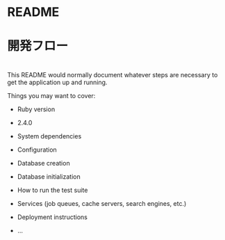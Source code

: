 # README

# 開発フロー

# 

This README would normally document whatever steps are necessary to get the
application up and running.

Things you may want to cover:

* Ruby version
- 2.4.0

* System dependencies

* Configuration

* Database creation

* Database initialization

* How to run the test suite

* Services (job queues, cache servers, search engines, etc.)

* Deployment instructions

* ...
